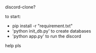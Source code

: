 ﻿discord-clone?

to start: 
* pip install -r "requirement.txt"
* 'python init_db.py' to create databases
* 'python app.py' to run the discord

help pls